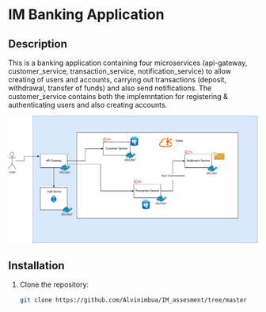 # IM Banking Application

## Description
This is a banking application containing four microservices (api-gateway, customer_service, transaction_service, notification_service) to allow creating of users and accounts, carrying out transactions (deposit, withdrawal, transfer of funds) and also send notifications. The customer_service contains both the implemntation for registering & authenticating users and also creating accounts.

![HLD](https://github.com/Alvinimbua/IM_assesment/blob/0dbc1292b1dd0810bffcb008d21004f2dd17e816/IM%20Banking%20HLD.drawio.png)

## Installation
1. Clone the repository:
   ```bash
   git clone https://github.com/Alvinimbua/IM_assesment/tree/master



